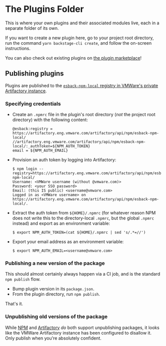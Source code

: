 # The Plugins Folder

This is where your own plugins and their associated modules live, each in a
separate folder of its own.

If you want to create a new plugin here, go to your project root directory, run
the command `yarn backstage-cli create`, and follow the on-screen instructions.

You can also check out existing plugins on [the plugin marketplace](https://backstage.io/plugins)!

## Publishing plugins

Plugins are published to the [`esback-npm-local` registry in VMWare's private Artifactory
instance](https://artifactory.eng.vmware.com/ui/repos/tree/General/esback-npm-local).

### Specifying credentials

- Create an `.npmrc` file in the plugin's root directory (_not_ the project root directory) with the following content:
  ```
  @esback:registry = https://artifactory.eng.vmware.com/artifactory/api/npm/esback-npm-local/
  //artifactory.eng.vmware.com/artifactory/api/npm/esback-npm-local/:_authToken=${NPM_AUTH_TOKEN}
  email = ${NPM_AUTH_EMAIL}
  ```
- Provision an auth token by logging into Artifactory:
  ```shell
  $ npm login --registry=https://artifactory.eng.vmware.com/artifactory/api/npm/esback-npm-local/
  Username: <VMWare username (without @vmware.com)>
  Password: <your SSO password>
  Email: (this IS public) <username@vmware.com>
  Logged in as <VMWare username> on https://artifactory.eng.vmware.com/artifactory/api/npm/esback-npm-local/.
  ```
- Extract the auth token from `${HOME}/.npmrc` (for whatever reason NPM does not write this to the directory-local `.npmrc`, but the global `.npmrc` instead) and export as an environment variable:
  ```shell
  $ export NPM_AUTH_TOKEN=(cat ${HOME}/.npmrc | sed 's/.*=//')
  ```
- Export your email address as an environment variable:
  ```shell
  $ export NPM_AUTH_EMAIL=<username@vmware.com>
  ```

### Publishing a new version of the package

This should almost certainly always happen via a CI job, and is the standard `npm publish` flow.

- Bump plugin version in its `package.json`.
- From the plugin directory, run `npm publish`.

That's it.

### Unpublishing old versions of the package

While [NPM](https://docs.npmjs.com/cli/v8/commands/npm-unpublish) and [Artifactory](https://www.jfrog.com/confluence/display/JFROG/Manipulating+Artifacts#ManipulatingArtifacts-DeletingaSingleItem)
_do_ both support unpublishing packages, it looks like the VMWare Artifactory instance has been configured to disallow it. Only publish when you're absolutely confident.
